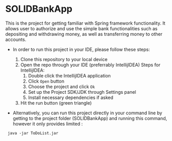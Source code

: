 # SOLIDBankApp
This is the project for getting familiar with Spring framework functionality. It allows user to authorize and use
the simple bank functionalities such as depositing and withdrawing money, as well as transferring money to other accounts.
* In order to run this project in your IDE, please follow these steps:
   1. Clone this repository to your local device
   2. Open the repo through your IDE (preferrably IntellijIDEA)
      Steps for IntellijIDEA:
      1. Double click the IntellijIDEA application
      2. Click `Open` button
      3. Choose the project and click `Ok`
      4. Set up the Project SDK/JDK through Settings panel
      5. Install necessary dependencies if asked
   3. Hit the run button (green triangle)

* Alternatively, you can run this project directly in your command line by getting to the project folder (SOLIDBankApp) 
and running this command, however it only provides limited :
```
 java -jar ToDoList.jar
```
